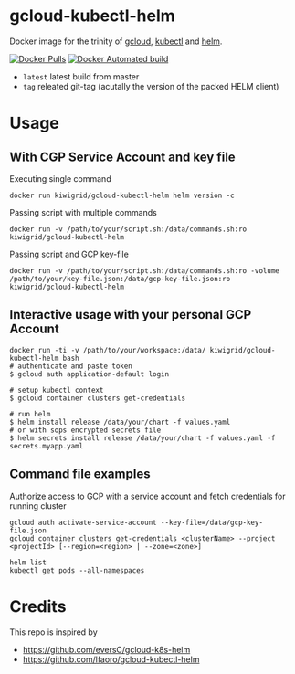 # gcloud-kubectl-helm
Docker image for the trinity of [gcloud](https://cloud.google.com/sdk/docs/), [kubectl](https://kubernetes.io/docs/reference/kubectl/kubectl/) and [helm](https://www.helm.sh).

[![Docker Pulls](https://img.shields.io/docker/pulls/kiwigrid/gcloud-kubectl-helm.svg?style=plastic)](https://hub.docker.com/r/kiwigrid/gcloud-kubectl-helm/)
[![Docker Automated build](https://img.shields.io/docker/automated/kiwigrid/gcloud-kubectl-helm.svg?style=plastic)](https://hub.docker.com/r/kiwigrid/gcloud-kubectl-helm/builds/)

- `latest` latest build from master
- `tag` releated git-tag (acutally the version of the packed HELM client)

# Usage

## With CGP Service Account and key file

Executing single command
```
docker run kiwigrid/gcloud-kubectl-helm helm version -c
```

Passing script with multiple commands
```
docker run -v /path/to/your/script.sh:/data/commands.sh:ro kiwigrid/gcloud-kubectl-helm
```

Passing script and GCP key-file
```
docker run -v /path/to/your/script.sh:/data/commands.sh:ro -volume /path/to/your/key-file.json:/data/gcp-key-file.json:ro kiwigrid/gcloud-kubectl-helm
```

## Interactive usage with your personal GCP Account 

```
docker run -ti -v /path/to/your/workspace:/data/ kiwigrid/gcloud-kubectl-helm bash
# authenticate and paste token
$ gcloud auth application-default login

# setup kubectl context
$ gcloud container clusters get-credentials

# run helm
$ helm install release /data/your/chart -f values.yaml
# or with sops encrypted secrets file 
$ helm secrets install release /data/your/chart -f values.yaml -f secrets.myapp.yaml 
```

## Command file examples

Authorize access to GCP with a service account and fetch credentials for running cluster
```
gcloud auth activate-service-account --key-file=/data/gcp-key-file.json
gcloud container clusters get-credentials <clusterName> --project <projectId> [--region=<region> | --zone=<zone>]

helm list
kubectl get pods --all-namespaces
```

# Credits
This repo is inspired by
* https://github.com/eversC/gcloud-k8s-helm
* https://github.com/lfaoro/gcloud-kubectl-helm
